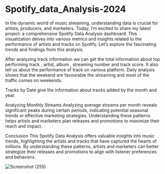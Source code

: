 # Spotify_data_Analysis-2024
In the dynamic world of music streaming, understanding data is crucial for artists, producers, and marketers. Today, I’m excited to share my latest project: a comprehensive Spotify Data Analysis dashboard. This visualization delves into various metrics and insights related to the performance of artists and tracks on Spotify. Let’s explore the fascinating trends and findings from this analysis.

After analyzing track information we can get the total information about top performing track , artist, album , streaming number and track score.
It also tell us about the performance of track on various platform.
Daily analysis shows that the weekend are favourable the streaming and most of the traffic comes on weekends.
 
Tracks by Date give the information about tracks added by the month and year.

Analyzing Monthly Streams Analyzing average streams per month reveals significant peaks during certain periods, indicating potential seasonal trends or effective marketing strategies. Understanding these patterns helps artists and marketers plan releases and promotions to maximize their reach and impact.

Conclusion This Spotify Data Analysis offers valuable insights into music trends, highlighting the artists and tracks that have captured the hearts of millions. By understanding these patterns, artists and marketers can better strategize their releases and promotions to align with listener preferences and behaviors.

![Screenshot (255)](https://github.com/user-attachments/assets/afb632d9-3c06-45af-acbd-8d2bd7435219)


